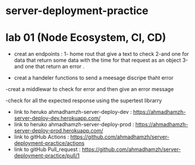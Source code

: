 # server-deployment-practice

# lab 01 (Node Ecosystem, CI, CD)

- creat an endpoints :
 1- home rout that give a text to check
 2-and one for data that return some data with the time for that request as an object
 3-and one that return an error .

- creat a handeler functions to send a meesage discripe thaht error 

-creat a middlewar to check for error and then give an error message

-check for all the expected response using the supertest librarry 

* link to heruko ahmadhamzh-server-deploy-dev : https://ahmadhamzh-server-deploy-dev.herokuapp.com/
* link to heruko ahmadhamzh-server-deploy-prod : https://ahmadhamzh-server-deploy-prod.herokuapp.com/
* link to gitHub Actions : https://github.com/ahmadhamzh/server-deployment-practice/actions
* link to gitHub Pull_request : https://github.com/ahmadhamzh/server-deployment-practice/pull/1



